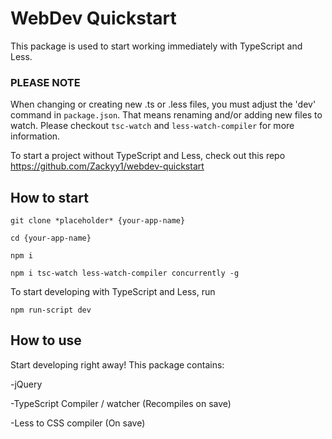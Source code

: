 # WebDev Quickstart

This package is used to start working immediately with TypeScript and Less.

### PLEASE NOTE

When changing or creating new .ts or .less files, you must adjust the 'dev' command in `package.json`. That means renaming and/or adding new files to watch. Please checkout `tsc-watch` and `less-watch-compiler` for more information.

To start a project without TypeScript and Less, check out this repo https://github.com/Zackyy1/webdev-quickstart

## How to start

`git clone *placeholder* {your-app-name}`

`cd {your-app-name}`

`npm i`

`npm i tsc-watch less-watch-compiler concurrently -g`


To start developing with TypeScript and Less, run

`npm run-script dev`


## How to use

Start developing right away! This package contains:

-jQuery

-TypeScript Compiler / watcher (Recompiles on save)

-Less to CSS compiler (On save)
